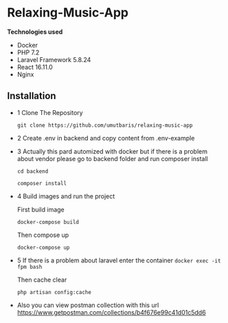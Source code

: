 # Relaxing-Music-App


**Technologies used**
- Docker
- PHP 7.2
- Laravel Framework 5.8.24
- React 16.11.0
- Nginx 

## Installation


* 1 Clone The Repository 

  `git clone https://github.com/umutbaris/relaxing-music-app`
* 2  Create .env in backend and copy content from .env-example

* 3 Actually this pard automized with docker but  if there is a problem about vendor please go to backend folder and run composer install

	`cd backend`

	
	`composer install`

* 4 Build images and run the project

  First build image 

   `docker-compose build`

  Then compose up

    `docker-compose up`

* 5 If there is a problem about laravel enter the container
  `docker exec -it fpm bash`

  Then cache clear

    `php artisan config:cache`
    
* Also you can view postman collection with this url 
https://www.getpostman.com/collections/b4f676e99c41d01c5dd6
